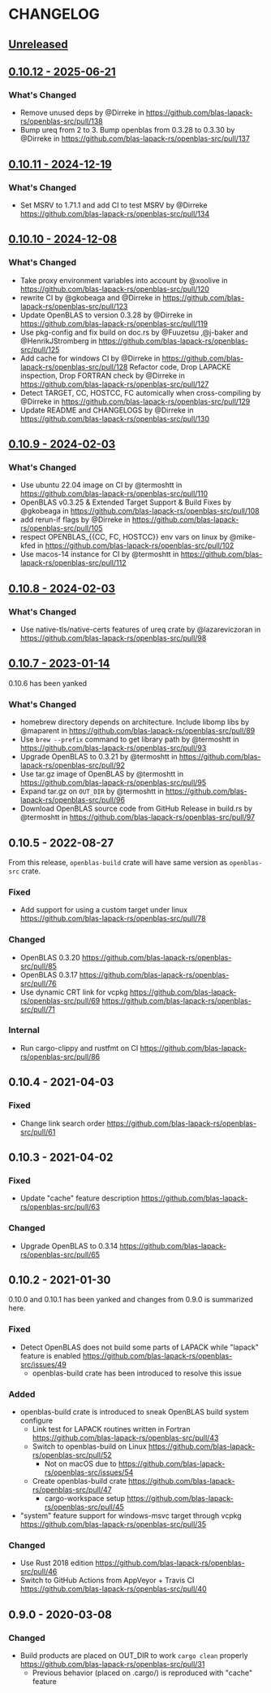 # CHANGELOG

[Unreleased](https://github.com/blas-lapack-rs/openblas-src/compare/openblas-src-v0.10.12...master)
-----------

[0.10.12 - 2025-06-21](https://github.com/blas-lapack-rs/openblas-src/compare/openblas-src-v0.10.11...v0.10.12)
-----------

### What's Changed

* Remove unused deps by @Dirreke in https://github.com/blas-lapack-rs/openblas-src/pull/138
* Bump ureq from 2 to 3. Bump openblas from 0.3.28 to 0.3.30 by @Dirreke in https://github.com/blas-lapack-rs/openblas-src/pull/137

[0.10.11 - 2024-12-19](https://github.com/blas-lapack-rs/openblas-src/compare/openblas-src-v0.10.10...v0.10.11)
-----------

### What's Changed

* Set MSRV to 1.71.1 and add CI to test MSRV by @Dirreke https://github.com/blas-lapack-rs/openblas-src/pull/134

[0.10.10 - 2024-12-08](https://github.com/blas-lapack-rs/openblas-src/compare/openblas-src-v0.10.9...v0.10.10)
-----------

### What's Changed

* Take proxy environment variables into account by @xoolive in https://github.com/blas-lapack-rs/openblas-src/pull/120
* rewrite CI by @gkobeaga and @Dirreke in https://github.com/blas-lapack-rs/openblas-src/pull/123
* Update OpenBLAS to version 0.3.28 by @Dirreke in https://github.com/blas-lapack-rs/openblas-src/pull/119
* Use pkg-config and fix build on doc.rs by @Fuuzetsu ,@j-baker and @HenrikJStromberg in https://github.com/blas-lapack-rs/openblas-src/pull/125
* Add cache for windows CI by @Dirreke in https://github.com/blas-lapack-rs/openblas-src/pull/128
Refactor code, Drop LAPACKE inspection, Drop FORTRAN check by @Dirreke in https://github.com/blas-lapack-rs/openblas-src/pull/127
* Detect TARGET, CC, HOSTCC, FC automically when cross-compiling by @Dirreke in https://github.com/blas-lapack-rs/openblas-src/pull/129
* Update README and CHANGELOGS by @Dirreke in  https://github.com/blas-lapack-rs/openblas-src/pull/130

[0.10.9 - 2024-02-03](https://github.com/blas-lapack-rs/openblas-src/compare/openblas-src-v0.10.8...openblas-src-v0.10.9)
--------------------

### What's Changed

* Use ubuntu 22.04 image on CI by @termoshtt in https://github.com/blas-lapack-rs/openblas-src/pull/110
* OpenBLAS v0.3.25 & Extended Target Support & Build Fixes by @gkobeaga in https://github.com/blas-lapack-rs/openblas-src/pull/108
* add rerun-if flags by @Dirreke in https://github.com/blas-lapack-rs/openblas-src/pull/105
* respect OPENBLAS_{{CC, FC, HOSTCC}} env vars on linux by @mike-kfed in https://github.com/blas-lapack-rs/openblas-src/pull/102
* Use macos-14 instance for CI by @termoshtt in https://github.com/blas-lapack-rs/openblas-src/pull/112

[0.10.8 - 2024-02-03](https://github.com/blas-lapack-rs/openblas-src/compare/openblas-src-v0.10.7...openblas-src-v0.10.8)
--------------------

### What's Changed

* Use native-tls/native-certs features of ureq crate by @lazareviczoran in https://github.com/blas-lapack-rs/openblas-src/pull/98

[0.10.7 - 2023-01-14](https://github.com/blas-lapack-rs/openblas-src/compare/openblas-src-v0.10.5...openblas-src-v0.10.7)
--------------------

0.10.6 has been yanked

### What's Changed

* homebrew directory depends on architecture. Include libomp libs by @maparent in https://github.com/blas-lapack-rs/openblas-src/pull/89
* Use `brew --prefix` command to get library path by @termoshtt in https://github.com/blas-lapack-rs/openblas-src/pull/93
* Upgrade OpenBLAS to 0.3.21 by @termoshtt in https://github.com/blas-lapack-rs/openblas-src/pull/92
* Use tar.gz image of OpenBLAS by @termoshtt in https://github.com/blas-lapack-rs/openblas-src/pull/95
* Expand tar.gz on `OUT_DIR` by @termoshtt in https://github.com/blas-lapack-rs/openblas-src/pull/96
* Download OpenBLAS source code from GitHub Release in build.rs by @termoshtt in https://github.com/blas-lapack-rs/openblas-src/pull/97

0.10.5 - 2022-08-27
--------------------

From this release, `openblas-build` crate will have same version as `openblas-src` crate.

### Fixed
- Add support for using a custom target under linux https://github.com/blas-lapack-rs/openblas-src/pull/78

### Changed
- OpenBLAS 0.3.20 https://github.com/blas-lapack-rs/openblas-src/pull/85
- OpenBLAS 0.3.17 https://github.com/blas-lapack-rs/openblas-src/pull/76
- Use dynamic CRT link for vcpkg https://github.com/blas-lapack-rs/openblas-src/pull/69 https://github.com/blas-lapack-rs/openblas-src/pull/71

### Internal
- Run cargo-clippy and rustfmt on CI https://github.com/blas-lapack-rs/openblas-src/pull/86

0.10.4 - 2021-04-03
--------------------

### Fixed
- Change link search order https://github.com/blas-lapack-rs/openblas-src/pull/61

0.10.3 - 2021-04-02
-------------------

### Fixed
- Update "cache" feature description https://github.com/blas-lapack-rs/openblas-src/pull/63

### Changed
- Upgrade OpenBLAS to 0.3.14  https://github.com/blas-lapack-rs/openblas-src/pull/65

0.10.2 - 2021-01-30
--------------------

0.10.0 and 0.10.1 has been yanked and changes from 0.9.0 is summarized here.

### Fixed
- Detect OpenBLAS does not build some parts of LAPACK while "lapack" feature is enabled https://github.com/blas-lapack-rs/openblas-src/issues/49
  - openblas-build crate has been introduced to resolve this issue

### Added
- openblas-build crate is introduced to sneak OpenBLAS build system configure
  - Link test for LAPACK routines written in Fortran https://github.com/blas-lapack-rs/openblas-src/pull/43
  - Switch to openblas-build on Linux https://github.com/blas-lapack-rs/openblas-src/pull/52
    - Not on macOS due to https://github.com/blas-lapack-rs/openblas-src/issues/54
  - Create openblas-build crate https://github.com/blas-lapack-rs/openblas-src/pull/47
    - cargo-workspace setup https://github.com/blas-lapack-rs/openblas-src/pull/45
- "system" feature support for windows-msvc target through vcpkg https://github.com/blas-lapack-rs/openblas-src/pull/35

### Changed
- Use Rust 2018 edition https://github.com/blas-lapack-rs/openblas-src/pull/46
- Switch to GitHub Actions from AppVeyor + Travis CI https://github.com/blas-lapack-rs/openblas-src/pull/40

0.9.0 - 2020-03-08
--------------------

### Changed
- Build products are placed on OUT_DIR to work `cargo clean` properly https://github.com/blas-lapack-rs/openblas-src/pull/31
  - Previous behavior (placed on .cargo/) is reproduced with "cache" feature
